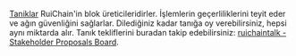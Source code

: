 [Taniklar](introduction/witness) RuiChain'in blok üreticileridirler. İşlemlerin geçerliliklerini teyit eder ve ağın güvenliğini sağlarlar. Dilediğiniz kadar tanığa oy verebilirsiniz, hepsi aynı miktarda alır. Tanık tekliflerini buradan takip edebilirsiniz: [ruichaintalk - Stakeholder Proposals Board](https://ruichaintalk.org/index.php/board,75.0.html).
